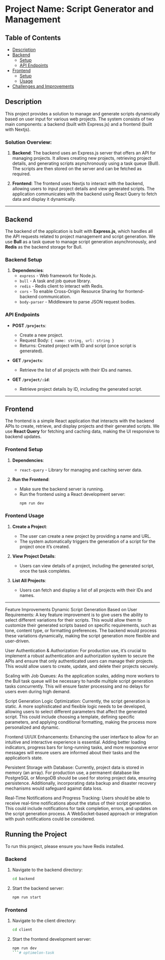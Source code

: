 
# Project Name: Script Generator and Management

## Table of Contents
- [Description](#description)
- [Backend](#backend)
  - [Setup](#backend-setup)
  - [API Endpoints](#api-endpoints)
- [Frontend](#frontend)
  - [Setup](#frontend-setup)
  - [Usage](#frontend-usage)
- [Challenges and Improvements](#challenges-and-improvements)

## Description

This project provides a solution to manage and generate scripts dynamically based on user input for various web projects. The system consists of two main components: a backend (built with Express.js) and a frontend (built with Nextjs).

### Solution Overview:
1. **Backend**: The backend uses an Express.js server that offers an API for managing projects. It allows creating new projects, retrieving project details, and generating scripts asynchronously using a task queue (Bull). The scripts are then stored on the server and can be fetched as required.
   
2. **Frontend**: The frontend uses Nextjs to interact with the backend, allowing users to input project details and view generated scripts. The application communicates with the backend using React Query to fetch data and display it dynamically.

---

## Backend

The backend of the application is built with **Express.js**, which handles all the API requests related to project management and script generation. We use **Bull** as a task queue to manage script generation asynchronously, and **Redis** as the backend storage for Bull.

### Backend Setup

1. **Dependencies**:
   - `express` - Web framework for Node.js.
   - `bull` - A task and job queue library.
   - `redis` - Redis client to interact with Redis.
   - `cors` - To enable Cross-Origin Resource Sharing for frontend-backend communication.
   - `body-parser` - Middleware to parse JSON request bodies.

### API Endpoints

- **POST `/projects`**:
   - Create a new project. 
   - Request Body: `{ name: string, url: string }`
   - Returns: Created project with ID and script (once script is generated).

- **GET `/projects`**:
   - Retrieve the list of all projects with their IDs and names.

- **GET `/project/:id`**:
   - Retrieve project details by ID, including the generated script.


---

## Frontend

The frontend is a simple React application that interacts with the backend APIs to create, retrieve, and display projects and their generated scripts. We use **React Query** for fetching and caching data, making the UI responsive to backend updates.

### Frontend Setup

1. **Dependencies**:
   - `react-query` - Library for managing and caching server data.

3. **Run the Frontend**:
   - Make sure the backend server is running.
   - Run the frontend using a React development server:
     ```bash
     npm run dev
     ```

### Frontend Usage

1. **Create a Project**:
   - The user can create a new project by providing a name and URL.
   - The system automatically triggers the generation of a script for the project once it’s created.

2. **View Project Details**:
   - Users can view details of a project, including the generated script, once the task completes.

3. **List All Projects**:
   - Users can fetch and display a list of all projects with their IDs and names.

---

Feature Improvements
Dynamic Script Generation Based on User Requirements:
A key feature improvement is to give users the ability to select different variations for their scripts. This would allow them to customize their generated scripts based on specific requirements, such as tone, content type, or formatting preferences. The backend would process these variations dynamically, making the script generation more flexible and user-driven.

User Authentication & Authorization:
For production use, it’s crucial to implement a robust authentication and authorization system to secure the APIs and ensure that only authenticated users can manage their projects. This would allow users to create, update, and delete their projects securely.

Scaling with Job Queues:
As the application scales, adding more workers to the Bull task queue will be necessary to handle multiple script generation tasks concurrently. This will ensure faster processing and no delays for users even during high demand.

Script Generation Logic Optimization:
Currently, the script generation is static. A more sophisticated and flexible logic needs to be developed, allowing users to select different parameters that affect the generated script. This could include choosing a template, defining specific parameters, and applying conditional formatting, making the process more personalized and dynamic.

Frontend UI/UX Enhancements:
Enhancing the user interface to allow for an intuitive and interactive experience is essential. Adding better loading indicators, progress bars for long-running tasks, and more responsive error messages will ensure users are informed about their tasks and the application’s state.

Persistent Storage with Database:
Currently, project data is stored in memory (an array). For production use, a permanent database like PostgreSQL or MongoDB should be used for storing project data, ensuring persistence. Additionally, incorporating data backup and disaster recovery mechanisms would safeguard against data loss.

Real-Time Notifications and Progress Tracking:
Users should be able to receive real-time notifications about the status of their script generation. This could include notifications for task completion, errors, and updates on the script generation process. A WebSocket-based approach or integration with push notifications could be considered.

## Running the Project

To run this project, please ensure you have Redis installed.
### Backend
1. Navigate to the backend directory:
   ```bash
   cd backend
   ```
2. Start the backend server:
   ```bash
   npm run start
   ```

### Frontend
1. Navigate to the client directory:
   ```bash
   cd client
   ```
2. Start the frontend development server:
   ```bash
   npm run dev
   ```# optimelon-task
